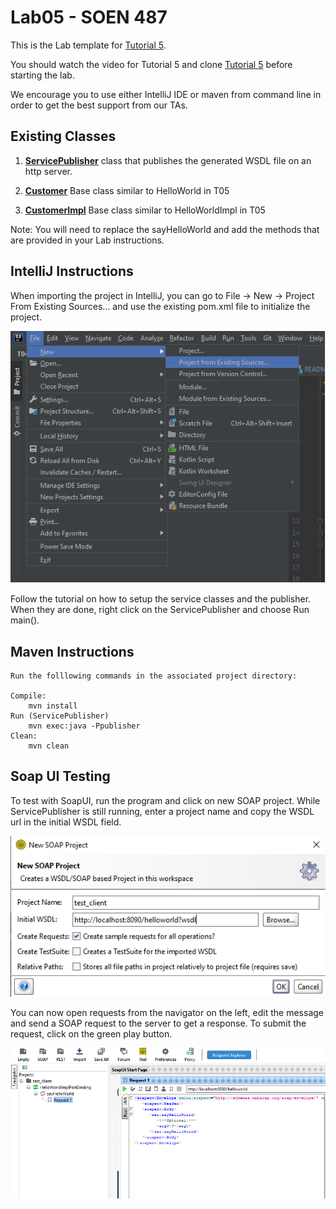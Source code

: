 # Lab05 - SOEN 487 #

This is the Lab template for [Tutorial 5](https://github.com/SOEN487/T05).

You should watch the video for Tutorial 5 and clone [Tutorial 5](https://github.com/SOEN487/T05) before starting the lab. 

We encourage you to use either IntelliJ IDE or maven from command line in order to get the best support from our TAs.

## Existing Classes ##

1. **[ServicePublisher](src/main/java/SOAP/endpoint/ServicePublisher.java)** class that publishes the generated WSDL file on an http server.

2. **[Customer](src/main/java/SOAP/service/Customer.java)** Base class similar to HelloWorld in T05

3. **[CustomerImpl](src/main/java/SOAP/service/CustomerImpl.java)** Base class similar to HelloWorldImpl in T05

Note: You will need to replace the sayHelloWorld and add the methods that are provided in your Lab instructions.

## IntelliJ Instructions ##

When importing the project in IntelliJ, you can go to File -> New -> Project From Existing Sources... and use the existing pom.xml file to initialize the project.

![Screenshot](img/intellij_existing.png)

Follow the tutorial on how to setup the service classes and the publisher. When they are done, right click on the ServicePublisher and choose Run main().

## Maven Instructions ##

    Run the folllowing commands in the associated project directory:

    Compile:
        mvn install
    Run (ServicePublisher)
        mvn exec:java -Ppublisher
    Clean:
        mvn clean

## Soap UI Testing ##

To test with SoapUI, run the program and click on new SOAP project. While ServicePublisher is still running, enter a project name and copy the WSDL url in the initial WSDL field.

![Screenshot](img/soapui.png)

You can now open requests from the navigator on the left, edit the message and send a SOAP request to the server to get a response. To submit the request, click on the green play button.

![Screenshot](img/soapui2.png)

